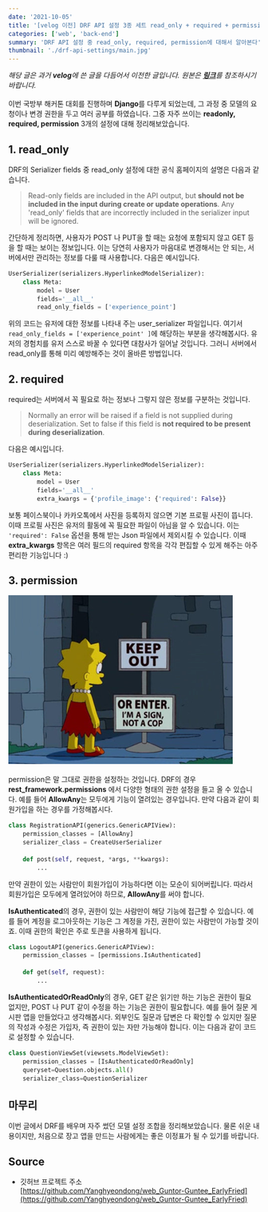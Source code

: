 ```yaml
---
date: '2021-10-05'
title: '[velog 이전] DRF API 설정 3종 세트 read_only + required + permission'
categories: ['web', 'back-end']
summary: 'DRF API 설정 중 read_only, required, permission에 대해서 알아본다'
thumbnail: './drf-api-settings/main.jpg'
---
```

*해당 글은 과거 **velog**에 쓴 글을 다듬어서 이전한 글입니다. 원본은 [**링크**](https://velog.io/write?id=9b7a8384-74c9-4df9-bced-9e87ce8f01c5)를 참조하시기 바랍니다.*  
\
이번 국방부 해커톤 대회를 진행하며 **Django**를 다루게 되었는데, 그 과정 중 모델의 요청이나 변경 권한을 두고 여러 공부를 하였습니다. 그중 자주 쓰이는 **readonly, required, permission** 3개의 설정에 대해 정리해보았습니다.

## 1. read_only
DRF의 Serializer fields 중 read_only 설정에 대한 공식 홈페이지의 설명은 다음과 같습니다.
> Read-only fields are included in the API output, but **should not be included in the input during create or update operations**. Any 'read_only' fields that are incorrectly included in the serializer input will be ignored.

간단하게 정리하면, 사용자가 POST 나 PUT을 할 때는 요청에 포함되지 않고 GET 등을 할 때는 보이는 정보입니다. 이는 당연히 사용자가 마음대로 변경해서는 안 되는, 서버에서만 관리하는 정보를 다룰 때 사용합니다. 다음은 예시입니다.

```py
UserSerializer(serializers.HyperlinkedModelSerializer):
    class Meta:
        model = User
        fields='__all__'
        read_only_fields = ['experience_point']
```
위의 코드는 유저에 대한 정보를 나타내 주는 user_serializer 파일입니다.
여기서 `read_only_fields = ['experience_point' ]`에 해당하는 부분을 생각해봅시다. 유저의 경험치를 유저 스스로 바꿀 수 있다면 대참사가 일어날 것입니다. 그러니 서버에서 read_only를 통해 미리 예방해주는 것이 올바른 방법입니다.

## 2. required
required는 서버에서 꼭 필요로 하는 정보나 그렇지 않은 정보를 구분하는 것입니다. 
> Normally an error will be raised if a field is not supplied during deserialization. Set to false if this field is **not required to be present during deserialization**.

다음은 예시입니다.
```py
UserSerializer(serializers.HyperlinkedModelSerializer):
    class Meta:
        model = User
        fields='__all__'
        extra_kwargs = {'profile_image': {'required': False}} 
```
보통 페이스북이나 카카오톡에서 사진을 등록하지 않으면 기본 프로필 사진이 뜹니다. 이때 프로필 사진은 유저의 활동에 꼭 필요한 파일이 아님을 알 수 있습니다. 이는 `'required': False` 옵션을 통해 받는 Json 파일에서 제외시킬 수 있습니다. 이때 **extra_kwargs** 항목은 여러 필드의 required 항목을 각각 편집할 수 있게 해주는 아주 편리한 기능입니다 :)

## 3. permission
![1](./drf-api-settings/1.png)  
\
permission은 말 그대로 권한을 설정하는 것입니다. DRF의 경우 **rest_framework.permissions** 에서 다양한 형태의 권한 설정을 들고 올 수 있습니다. 예를 들어 **AllowAny**는 모두에게 기능이 열려있는 경우입니다. 만약 다음과 같이 회원가입을 하는 경우를 가정해봅시다.
  
```py
class RegistrationAPI(generics.GenericAPIView):
    permission_classes = [AllowAny]
    serializer_class = CreateUserSerializer

    def post(self, request, *args, **kwargs):
        ...
```
만약 권한이 있는 사람만이 회원가입이 가능하다면 이는 모순이 되어버립니다. 따라서 회원가입은 모두에게 열려있어야 하므로, **AllowAny**를 써야 합니다.

**IsAuthenticated**의 경우, 권한이 있는 사람만이 해당 기능에 접근할 수 있습니다. 예를 들어 계정을 로그아웃하는 기능은 그 계정을 가진, 권한이 있는 사람만이 가능할 것이죠. 이때 권한의 확인은 주로 토큰을 사용하게 됩니다.
```py
class LogoutAPI(generics.GenericAPIView):
    permission_classes = [permissions.IsAuthenticated]

    def get(self, request):
        ...
```
**IsAuthenticatedOrReadOnly**의 경우, GET 같은 읽기만 하는 기능은 권한이 필요 없지만, POST 나 PUT 같이 수정을 하는 기능은 권한이 필요합니다. 예를 들어 질문 게시판 앱을 만들었다고 생각해봅시다. 외부인도 질문과 답변은 다 확인할 수 있지만 질문의 작성과 수정은 가입자, 즉 권한이 있는 자만 가능해야 합니다. 이는 다음과 같이 코드로 설정할 수 있습니다.
```py
class QuestionViewSet(viewsets.ModelViewSet):
    permission_classes = [IsAuthenticatedOrReadOnly]
    queryset=Question.objects.all()
    serializer_class=QuestionSerializer
```

## 마무리
이번 글에서 DRF를 배우며 자주 썼던 모델 설정 조합을 정리해보았습니다. 물론 쉬운 내용이지만, 처음으로 장고 앱을 만드는 사람에게는 좋은 이정표가 될 수 있기를 바랍니다.  

## Source

- 깃허브 프로젝트 주소  
  [https://github.com/Yanghyeondong/web_Guntor-Guntee_EarlyFried](https://github.com/Yanghyeondong/web_Guntor-Guntee_EarlyFried)